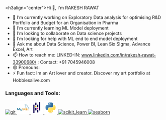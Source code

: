 <h3align="center">Hi 👋, I'm RAKESH RAWAT</h3>

- 🔭 I’m currently working on Exploratory Data analysis for optimising R&D Portfolio and Budget for an Organisation in Pharma 
- 🌱 I’m currently learning ML Model deployment
- 👯 I’m looking to collaborate on Data science projects
- 🤔 I’m looking for help with ML end to end model deployment
- 💬 Ask me about Data Science, Power BI, Lean Six SIgma, Advance Excel, Art 
- 📫 How to reach me: LINKED-IN: www.linkedin.com/in/rakesh-rawat-33900680/    ; Contact: +91 7045946008
- 😄 Pronouns: 
- ⚡ Fun fact: Im an Art lover and creator. Discover my art portfolio at Hobbiesalive.com


<h3 align="left">Languages and Tools:</h3>
<p align="left"> <a href="https://git-scm.com/" target="_blank" rel="noreferrer"> <img src="https://www.vectorlogo.zone/logos/git-scm/git-scm-icon.svg" alt="git" width="40" height="40"/> </a> <a href="https://www.mysql.com/" target="_blank" rel="noreferrer"> <img src="https://raw.githubusercontent.com/devicons/devicon/master/icons/mysql/mysql-original-wordmark.svg" alt="mysql" width="40" height="40"/> </a> <a href="https://pandas.pydata.org/" target="_blank" rel="noreferrer"> <img src="https://raw.githubusercontent.com/devicons/devicon/2ae2a900d2f041da66e950e4d48052658d850630/icons/pandas/pandas-original.svg" alt="pandas" width="40" height="40"/> </a> <a href="https://www.python.org" target="_blank" rel="noreferrer"> <img src="https://raw.githubusercontent.com/devicons/devicon/master/icons/python/python-original.svg" alt="python" width="40" height="40"/> </a> <a href="https://scikit-learn.org/" target="_blank" rel="noreferrer"> <img src="https://upload.wikimedia.org/wikipedia/commons/0/05/Scikit_learn_logo_small.svg" alt="scikit_learn" width="40" height="40"/> </a> <a href="https://seaborn.pydata.org/" target="_blank" rel="noreferrer"> <img src="https://seaborn.pydata.org/_images/logo-mark-lightbg.svg" alt="seaborn" width="40" height="40"/> </a> </p>


